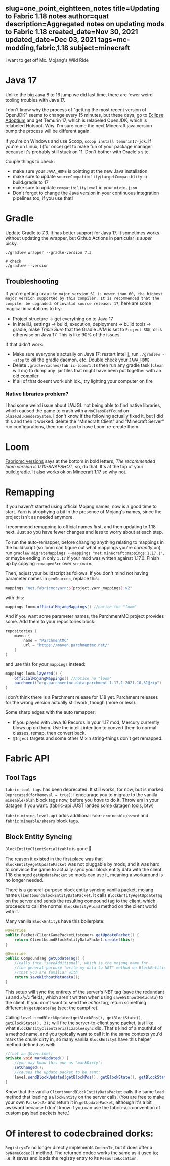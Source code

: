 slug=one_point_eightteen_notes
title=Updating to Fabric 1.18 notes
author=quat
description=Aggregated notes on updating mods to Fabric 1.18
created_date=Nov 30, 2021
updated_date=Dec 03, 2021
tags=mc-modding,fabric,1.18
subject=minecraft
---
I want to get off Mx. Mojang's Wild Ride

# Java 17

Unlike the big Java 8 to 16 jump we did last time, there are fewer weird tooling troubles with Java 17.

I don't know why the process of "getting the most recent version of OpenJDK" seems to change every 15 minutes, but these days, go to [Eclipse Adoptium](https://adoptium.net/) and get Temurin 17, which is relabeled OpenJDK, which is relabeled Hotspot. Why. I'm sure come the next Minecraft java version bump the process will be different again.

If you're on Windows and use Scoop, `scoop install temurin17-jdk`. If you're on Linux, I (for once) get to make fun of your package manager because it's probably still stuck on 11. Don't bother with Oracle's site.

Couple things to check:

* make sure your `JAVA_HOME` is pointing at the new Java installation
* make sure to update `sourceCompatibility`/`targetCompatiblity` in build.gradle to 17
* make sure to update `compatibilityLevel` in your `mixin.json`
* Don't forget to change the Java version in your continuous integration pipelines too, if you use that!

# Gradle

Update Gradle to 7.3. It has better support for Java 17. It sometimes works without updating the wrapper, but Github Actions in particular is *super* picky.

```console
./gradlew wrapper --gradle-version 7.3

# check
./gradlew --version
```

## Troubleshooting

If you're getting crap like `major version 61 is newer than 60, the highest major version supported by this compiler. It is recommended that the compiler be upgraded.` or `invalid source release: 17`, here are some magical incantations to try:

* Project structure -> get everything on to Java 17
* In IntelliJ, settings -> build, execution, deployment -> build tools -> gradle, make *Triple Sure* that the Gradle JVM is set to `Project SDK`, or is otherwise on Java 17. This is like 90% of the issues.

If that didn't work:
* Make sure everyone's actually on Java 17: restart Intellij, run `./gradlew --stop` to kill the gradle daemon, etc. Double check your `JAVA_HOME`
* Delete `.gradle/caches/fabric-loom/1.18` then run any gradle task (`clean` will do) to dump any .jar files that might have been put together with an old compiler
* If all of that doesnt work uhh idk., try lighting your computer on fire

### Native libraries problem?

I had some weird issue about LWJGL not being able to find native libraries, which caused the game to crash with a `NoClassDefFound` on `blaze3d.RenderSystem`. I don't know if the following actually fixed it, but I did this and then it worked: delete the "Minecraft Client" and "Minecraft Server" run configurations, then run `clean` to have Loom re-create them.

# Loom

[Fabricmc versions](https://fabricmc.net/versions.html) says at the bottom in bold letters, *The recommended loom version is 0.10-SNAPSHOT*, so, do that. It's at the top of your build.gradle. It also works ok on Minecraft 1.17 so why not.

# Remapping

If you haven't started using official Mojang names, now is a good time to start. Yarn is atrophying a bit in the presence of Mojang's names, since the project isn't as needed anymore.

I recommend remapping to official names first, and then updating to 1.18 next. Just so you have fewer changes and less to worry about at each step.

To run the auto-remapper, before changing anything relating to mappings in the buildscript (so loom can figure out what mappings you're *currently* on), run `gradlew migrateMappings --mappings "net.minecraft:mappings:1.17.1"`, or maybe ending in only `1.17` if your mod was written against 1.17.0. Finish up by copying `remappedSrc` over `src/main`.

Then, adjust your buildscript as follows. If you don't mind not having parameter names in `genSources`, replace this:

```groovy
mappings "net.fabricmc:yarn:${project.yarn_mappings}:v2"
```

with this:
```groovy
mappings loom.officialMojangMappings() //notice the "loom"
```

And if you want some parameter names, the ParchmentMC project provides some. Add them to your repositories block:
```groovy
repositories {
	maven {
		name = "ParchmentMC"
		url = "https://maven.parchmentmc.net/"
	}
}
```

and use this for your `mappings` instead:
```groovy
mappings loom.layered() {
	officialMojangMappings() //notice no "loom"
	parchment("org.parchmentmc.data:parchment-1.17.1:2021.10.31@zip")
}
```

I don't think there is a Parchment release for 1.18 yet. Parchment releases for the wrong version actually still work, though (more or less).

Some sharp edges with the auto remapper:

* If you played with Java 16 Records in your 1.17 mod, Mercury currently blows up on them. Use the intellij intention to convert them to normal classes, remap, then convert back.
* `@Inject` targets and some other Mixin string-things don't get remapped.

# Fabric API

## Tool Tags

`fabric-tool-tags` has been deprecated. It still works, for now, but is marked `Deprecated(forRemoval = true)`. I encourage you to migrate to the vanilla `mineable/blah` block tags now, before you *have* to do it. Throw em in your datagen if you want. (fabric-api JUST landed some datagen tools, btw)

`fabric-mining-level-api` adds additional `fabric:mineable/sword` and `fabric:mineable/shears` block tags.

## Block Entity Syncing

`BlockEntityClientSerializable` is gone 🦀

The reason it existed in the first place was that `BlockEntity#getUpdatePacket` was not pluggable by mods, and it was hard to convince the game to actually sync your block entity data with the client. 1.18 changed `getUpdatePacket` so mods can use it, meaning a workaround is no longer needed.

There is a general-purpose block entity syncing vanilla packet, mojang name `ClientboundBlockEntityDataPacket`. It calls `BlockEntity#getUpdateTag` on the server and sends the resulting compound tag to the client, which proceeds to call the normal `BlockEntity#load` method on the client world with it.

Many vanilla `BlockEntity`s have this boilerplate:

```java
@Override
public Packet<ClientGamePacketListener> getUpdatePacket() {
	return ClientboundBlockEntityDataPacket.create(this);
}

@Override
public CompoundTag getUpdateTag() {
	//calls into "saveAdditional", which is the mojang name for
	//the general-purpose "write my data to NBT" method on BlockEntities
	//that you are familiar with
	return saveWithoutMetadata();
}
```

This setup will sync the entirety of the server's NBT tag (save the redundant `id` and `x`/`y`/`z` fields, which aren't written when using `saveWithoutMetadata`) to the client. If you don't want to send the *entire* tag, return something different in `getUpdateTag` (see: the campfire).

Calling `level.sendBlockUpdated(getBlockPos(), getBlockState(), getBlockState(), 3);` will fire the server-to-client sync packet, just like what `BlockEntityClientSerializable#sync` did. That's kind of a mouthful of a method name, and you typically want to call it in the same contexts you'd mark the chunk dirty in, so many vanilla `BlockEntity`s have this helper method defined as well:

```java
//(not an @Override!)
private void markUpdated() {
	//you may know this one as "markDirty":
	setChanged();
	//causes the update packet to be sent:
	level.sendBlockUpdated(getBlockPos(), getBlockState(), getBlockState(), 3);
}
```

Know that the vanilla `ClientboundBlockEntityDataPacket` calls the same `load` method that loading a `BlockEntity` on the server calls. (You are free to make your own `Packet<?>` and return it in `getUpdatePacket`, although it's a bit awkward because I don't know if you can use the fabric-api convention of custom payload packets here.)

# Of interest to codecbrained dorks:

`Registry<T>` no longer directly implements `Codec<T>`, but it does offer a `byNameCodec()` method. The returned codec works the same as it used to; i.e. it saves and loads the registry entry to its `ResourceLocation`.